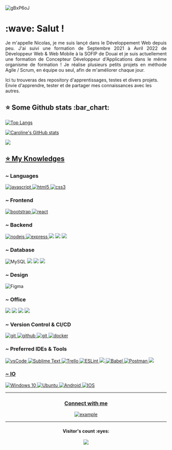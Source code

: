 ![gBxP6oJ](https://user-images.githubusercontent.com/76882345/146373930-ccb58970-7c55-4c5b-a404-7ae216d8e495.gif)


<h1>:wave: Salut !</h1>
<p align="justify">Je m'appelle Nicolas, je me suis lançé dans le Développement Web depuis peu. J'ai suivi une formation de Septembre 2021 à Avril 2022 de Développeur Web & Web Mobile à la SOFIP de Douai et je suis actuellement une formation de Concepteur Développeur d'Applications dans le même organisme de formation ! Je réalise plusieurs petits projets en méthode Agile / Scrum, en équipe ou seul, afin de m'améliorer chaque jour.
  
Ici tu trouveras des repository d'apprentissages, testes et divers projets.
Envie d'apprendre, tester et de partager mes connaissances avec les autres.</p>

<h2>⭐ Some Github stats :bar_chart:</h2>

[![Top Langs](https://github-readme-stats.vercel.app/api/top-langs/?username=NicoP59&layout=compact&theme=aura&show_icons=true)](https://github.com/NicoP59/github-readme-stats)

[![Caroline's GitHub stats](https://github-readme-stats.vercel.app/api?username=NicoP59&theme=dark&show_icons=true)](https://github.com/CaroD59/github-readme-stats)

<img align="center" src="https://github-readme-streak-stats.herokuapp.com/?user=NicoP59&theme=dark">

<h2><u><b>⭐ My Knowledges</b></u></h2>

<h3>~ Languages</h3>

<p>
  <a href="https://developer.mozilla.org/en-US/docs/Web/JavaScript" target="_blank"> 
    <img src="https://img.shields.io/badge/Javascript-F7DF1E.svg?style=for-the-badge&logo=javascript&logoColor=black"
      alt="javascript"/> 
  </a>
  <a href="https://www.w3.org/html/" target="_blank"> 
    <img src="https://img.shields.io/badge/html-E34F26.svg?style=for-the-badge&logo=html5&logoColor=white"
      alt="html5"/> 
  </a>
  <a href="https://www.w3schools.com/css/" target="_blank">
    <img src="https://img.shields.io/badge/css-1572B6.svg?style=for-the-badge&logo=css3&logoColor=white"
      alt="css3"/>
  </a>
  </a>
</p>

<h3>~ Frontend</h3>

<p>
      <a href="https://getbootstrap.com" target="_blank">
    <img src="https://img.shields.io/badge/bootstrap-7952B3.svg?style=for-the-badge&logo=bootstrap&logoColor=white"
      alt="bootstrap"/>
  </a>
  <a href="https://reactjs.org/" target="_blank"> 
    <img src="https://img.shields.io/badge/reactjs-61DAFB.svg?style=for-the-badge&logo=react&logoColor=black"
      alt="react"/>
  </a>
</p>

<h3>~ Backend</h3>

<p>
  <a href="https://nodejs.org" target="_blank"> 
    <img src="https://img.shields.io/badge/node.js-339933.svg?style=for-the-badge&logo=nodedotjs&logoColor=white"
      alt="nodejs"/> 
  </a>
  <a href="https://expressjs.com" target="_blank">
    <img src="https://img.shields.io/badge/express-000000.svg?style=for-the-badge&logo=express&logoColor=white"
      alt="express" />
  </a>
  <img src="https://img.shields.io/badge/PHP-777BB4?style=for-the-badge&logo=php&logoColor=white" />
  <img src="https://img.shields.io/badge/Symfony-EF2D5E?style=for-the-badge&logo=symfony&logoColor=000000"/>
  <img src="https://img.shields.io/badge/laravel-%23FF2D20.svg?style=for-the-badge&logo=laravel&logoColor=white" />
</p>

<h3>~ Database</h3>

<p>
<img alt="MySQL" src="https://img.shields.io/badge/mysql-%2300f.svg?&style=for-the-badge&logo=mysql&logoColor=white"/>
    <img src="https://img.shields.io/badge/phpmyadmin-6C78AF?style=for-the-badge&logo=phpmyadmin&logoColor=white" />
    <img src="https://img.shields.io/badge/wampserver-FB7A24?style=for-the-badge&logo=wampserver&logoColor=000000" />
    <img src="https://img.shields.io/badge/Insomnia-black?style=for-the-badge&logo=insomnia&logoColor=5849BE"/>
</p>

<h3>~ Design</h3>

  <p>
<img alt="Figma" src="https://img.shields.io/badge/figma%20-%23F24E1E.svg?&style=for-the-badge&logo=figma&logoColor=white"/>
  </p>
  
  <h3>~ Office</h3>

<p>
<img src="https://img.shields.io/badge/Apache_OpenOffice-0E85CD?style=for-the-badge&logo=ApacheOpenOffice&logoColor=white" />
<img src="https://img.shields.io/badge/Google%20Sheets-34A853?style=for-the-badge&logo=google-sheets&logoColor=white" />
<img src="https://img.shields.io/badge/LibreOffice-18A303?style=for-the-badge&logo=LibreOffice&logoColor=white" />
<img src="https://img.shields.io/badge/Microsoft_Office-D83B01?style=for-the-badge&logo=microsoft-office&logoColor=white" />
  </p>

<h3>~ Version Control & CI/CD</h3>

<p>
  <a href="https://git-scm.com/" target="_blank">
    <img src="https://img.shields.io/badge/git-F05032.svg?style=for-the-badge&logo=git&logoColor=white"
      alt="git"/>
  </a>
  <a href="https://github.com/ELanza-48" target="_blank">
    <img src="https://img.shields.io/badge/github-181717.svg?style=for-the-badge&logo=github&logoColor=white" alt="github" />
  </a>
  <a href="https://gitlab.com/Elanza-48" target="_blank">
    <img src="https://img.shields.io/badge/gitlab-181717.svg?style=for-the-badge&logo=gitlab&logoColor=white"
      alt="git"/>
  </a>
    <a href="https://www.docker.com/" target="_blank">
    <img src="https://img.shields.io/badge/docker-2496ED.svg?style=for-the-badge&logo=docker&logoColor=white"
      alt="docker"/>
  </a>
</p>

<h3>~ Preferred IDEs & Tools</h3>

<p> 
  <a href="https://code.visualstudio.com/" target="_blank">
    <img src="https://img.shields.io/badge/vscode-007ACC.svg?style=for-the-badge&logo=visualstudiocode&logoColor=white" alt="vsCode"/> 
<img alt="Sublime Text" src="https://img.shields.io/badge/sublime_text%20-%23575757.svg?&style=for-the-badge&logo=sublime-text&logoColor=important"/>
<img alt="Trello" src="https://img.shields.io/badge/Trello%20-%23026AA7.svg?&style=for-the-badge&logo=Trello&logoColor=white"/>
<img alt="ESLint" src="https://img.shields.io/badge/ESLint-4B3263?style=for-the-badge&logo=eslint&logoColor=white" />
    <img src="https://img.shields.io/badge/prettier-1A2C34?style=for-the-badge&logo=prettier&logoColor=F7BA3E" />
<img alt="Babel" src="https://img.shields.io/badge/Babel-F9DC3e?style=for-the-badge&logo=babel&logoColor=black" />
<img alt="Postman" src="https://img.shields.io/badge/Postman-FF6C37?style=for-the-badge&logo=postman&logoColor=red" />
        <img src="https://img.shields.io/badge/NPM-%23000000.svg?style=for-the-badge&logo=npm&logoColor=white" />
</p>
  
  <h3>~ IO</h3>

<img alt="Windows 10" src="https://img.shields.io/badge/Windows-0078D6?style=for-the-badge&logo=windows&logoColor=white" />
<img alt="Ubuntu" src="https://img.shields.io/badge/Ubuntu-E95420?style=for-the-badge&logo=ubuntu&logoColor=white" />
<img alt="Android" src="https://img.shields.io/badge/Android-3DDC84?style=for-the-badge&logo=android&logoColor=white" />
<img alt="IOS" src="https://img.shields.io/badge/iOS-000000?style=for-the-badge&logo=ios&logoColor=white">


----

<h3 align="center">Connect with me</h3>

<div style="margin-top:10px" align="center">
  <div>
    <a  href="https://www.linkedin.com/in/nicolas-payne-440295228/" target="_blank">
      <img src="https://img.shields.io/badge/Linked%20In-0A66C2.svg?style=for-the-badge&logo=linkedin&logoColor=white" alt="example"/>
    </a>
  </div>
</div>

----

<h4 align="center">Visitor's count :eyes:</h4>

<p align="center">
<img  src="https://profile-counter.glitch.me/NicoP59/count.svg" />
  </p>



